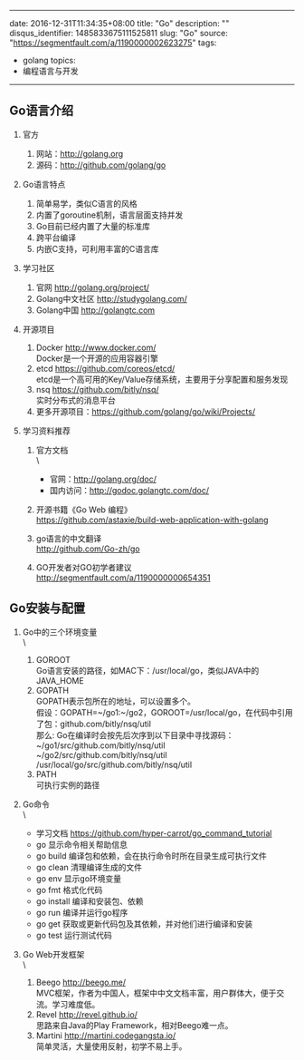 
---
date: 2016-12-31T11:34:35+08:00
title: "Go"
description: ""
disqus_identifier: 1485833675111525811
slug: "Go"
source: "https://segmentfault.com/a/1190000002623275"
tags: 
- golang 
topics:
- 编程语言与开发
---

Go语言介绍
----------

1.  官方

    1.  网站：[](http://golang.org)<http://golang.org>
    2.  源码：[](http://github.com/golang/go)<http://github.com/golang/go>

2.  Go语言特点

    1.  简单易学，类似C语言的风格
    2.  内置了goroutine机制，语言层面支持并发
    3.  Go目前已经内置了大量的标准库
    4.  跨平台编译
    5.  内嵌C支持，可利用丰富的C语言库

3.  学习社区

    1.  官网 [](http://golang.org/project/)<http://golang.org/project/>
    2.  Golang中文社区
        [](http://studygolang.com/)<http://studygolang.com/>
    3.  Golang中国 [](http://golangtc.com)<http://golangtc.com>

4.  开源项目

    1.  Docker [](http://www.docker.com/)<http://www.docker.com/>\
        Docker是一个开源的应用容器引擎
    2.  etcd
        [](https://github.com/coreos/etcd/)<https://github.com/coreos/etcd/>\
        etcd是一个高可用的Key/Value存储系统，主要用于分享配置和服务发现
    3.  nsq
        [](https://github.com/bitly/nsq/)<https://github.com/bitly/nsq/>\
        实时分布式的消息平台
    4.  更多开源项目：[](https://github.com/golang/go/wiki/Projects/)<https://github.com/golang/go/wiki/Projects/>

5.  学习资料推荐

    1.  官方文档\
        \
        -   官网：[](http://golang.org/doc/)<http://golang.org/doc/>
        -   国内访问：[](http://godoc.golangtc.com/doc/)<http://godoc.golangtc.com/doc/>

    2.  开源书籍《Go Web 编程》\
        [](https://github.com/astaxie/build-web-application-with-golang)<https://github.com/astaxie/build-web-application-with-golang>
    3.  go语言的中文翻译\
        [](http://github.com/Go-zh/go)<http://github.com/Go-zh/go>
    4.  GO开发者对GO初学者建议[](http://segmentfault.com/a/1190000000654351)<http://segmentfault.com/a/1190000000654351>

Go安装与配置
------------

1.  Go中的三个环境变量\
    \
    1.  GOROOT\
        Go语言安装的路径，如MAC下：/usr/local/go，类似JAVA中的JAVA\_HOME
    2.  GOPATH\
        GOPATH表示包所在的地址，可以设置多个。\
        假设：GOPATH=\~/go1:\~/go2，GOROOT=/usr/local/go，在代码中引用了包：github.com/bitly/nsq/util\
        那么: Go在编译时会按先后次序到以下目录中寻找源码：\
        \~/go1/src/github.com/bitly/nsq/util\
        \~/go2/src/github.com/bitly/nsq/util\
        /usr/local/go/src/github.com/bitly/nsq/util
    3.  PATH\
        可执行实例的路径

2.  Go命令\
    \
    -   学习文档
        [](https://github.com/hyper-carrot/go_command_tutorial)<https://github.com/hyper-carrot/go_command_tutorial>
    -   go 显示命令相关帮助信息
    -   go build 编译包和依赖，会在执行命令时所在目录生成可执行文件
    -   go clean 清理编译生成的文件
    -   go env 显示go环境变量
    -   go fmt 格式化代码
    -   go install 编译和安装包、依赖
    -   go run 编译并运行go程序
    -   go get 获取或更新代码包及其依赖，并对他们进行编译和安装
    -   go test 运行测试代码

3.  Go Web开发框架\
    \
    1.  Beego [](http://beego.me/)<http://beego.me/>\
        MVC框架，作者为中国人，框架中中文文档丰富，用户群体大，便于交流。学习难度低。
    2.  Revel [](http://revel.github.io/)<http://revel.github.io/>\
        思路来自Java的Play Framework，相对Beego难一点。
    3.  Martini
        [](http://martini.codegangsta.io/)<http://martini.codegangsta.io/>\
        简单灵活，大量使用反射，初学不易上手。



